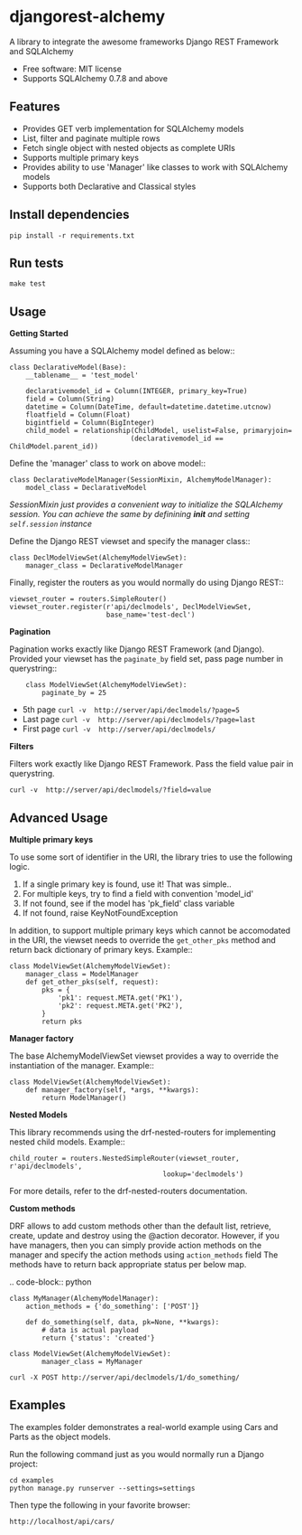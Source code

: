 djangorest-alchemy
===============================

A library to integrate the awesome frameworks Django REST Framework and SQLAlchemy

* Free software: MIT license
* Supports SQLAlchemy 0.7.8 and above


Features
--------

* Provides GET verb implementation for SQLAlchemy models
* List, filter and paginate multiple rows
* Fetch single object with nested objects as complete URIs
* Supports multiple primary keys
* Provides ability to use 'Manager' like classes to work with SQLAlchemy models
* Supports both Declarative and Classical styles

Install dependencies
--------------------
```
pip install -r requirements.txt
```

Run tests
---------
```
make test
```

Usage
------

**Getting Started**

Assuming you have a SQLAlchemy model defined as below::


    class DeclarativeModel(Base):
        __tablename__ = 'test_model'

        declarativemodel_id = Column(INTEGER, primary_key=True)
        field = Column(String)
        datetime = Column(DateTime, default=datetime.datetime.utcnow)
        floatfield = Column(Float)
        bigintfield = Column(BigInteger)
        child_model = relationship(ChildModel, uselist=False, primaryjoin=
                                  (declarativemodel_id == ChildModel.parent_id))



Define the 'manager' class to work on above model::

    class DeclarativeModelManager(SessionMixin, AlchemyModelManager):
        model_class = DeclarativeModel


*SessionMixin just provides a convenient way to initialize the SQLAlchemy session. You
can achieve the same by definining __init__ and setting ```self.session``` instance*


Define the Django REST viewset and specify the manager class::

    class DeclModelViewSet(AlchemyModelViewSet):
        manager_class = DeclarativeModelManager


Finally, register the routers as you would normally do using Django REST::

    viewset_router = routers.SimpleRouter()
    viewset_router.register(r'api/declmodels', DeclModelViewSet,
                            base_name='test-decl')


**Pagination**

Pagination works exactly like Django REST Framework (and Django). Provided your viewset
has the ```paginate_by``` field set, pass page number in querystring::

        class ModelViewSet(AlchemyModelViewSet):
            paginate_by = 25


* 5th page ```curl -v  http://server/api/declmodels/?page=5```
* Last page ```curl -v  http://server/api/declmodels/?page=last```
* First page ```curl -v  http://server/api/declmodels/```


**Filters**

Filters work exactly like Django REST Framework. Pass the field value pair in querystring.

```curl -v  http://server/api/declmodels/?field=value```


Advanced Usage
--------------


**Multiple primary keys**


To use some sort of identifier in the URI, the library tries to use the following
logic.

1. If a single primary key is found, use it! That was simple..
2. For multiple keys, try to find a field with convention 'model_id'
3. If not found, see if the model has 'pk_field' class variable
4. If not found, raise KeyNotFoundException


In addition, to support multiple primary keys which cannot be accomodated in the URI,
the viewset needs to override the ```get_other_pks``` method and return back
dictionary of primary keys. Example::

    class ModelViewSet(AlchemyModelViewSet):
        manager_class = ModelManager
        def get_other_pks(self, request):
            pks = {
                'pk1': request.META.get('PK1'),
                'pk2': request.META.get('PK2'),
            }
            return pks



**Manager factory**


The base AlchemyModelViewSet viewset provides a way to override the instantiation
of the manager. Example::

    class ModelViewSet(AlchemyModelViewSet):
        def manager_factory(self, *args, **kwargs):
            return ModelManager()


**Nested Models**


This library recommends using the drf-nested-routers for implementing nested child
models. Example::

    child_router = routers.NestedSimpleRouter(viewset_router, r'api/declmodels',
                                          lookup='declmodels')

For more details, refer to the drf-nested-routers documentation.


**Custom methods**

DRF allows to add custom methods other than the default list, retrieve, create, update and destroy
using the @action decorator. However, if you have managers, then you can simply provide action methods
on the manager and specify the action methods using `action_methods` field
The methods have to return back appropriate status per below map.

.. code-block:: python

    class MyManager(AlchemyModelManager):
        action_methods = {'do_something': ['POST']}

        def do_something(self, data, pk=None, **kwargs):
            # data is actual payload
            return {'status': 'created'}

    class ModelViewSet(AlchemyModelViewSet):
            manager_class = MyManager

```curl -X POST http://server/api/declmodels/1/do_something/```


Examples
--------

The examples folder demonstrates a real-world example using Cars and Parts as the object models.

Run the following command just as you would normally run a Django project:

```
cd examples
python manage.py runserver --settings=settings
```

Then type the following in your favorite browser:

```
http://localhost/api/cars/
```